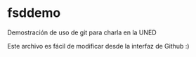 # fsddemo
Demostración de uso de git para charla en la UNED

Este archivo es fácil de modificar desde la interfaz de Github :)
